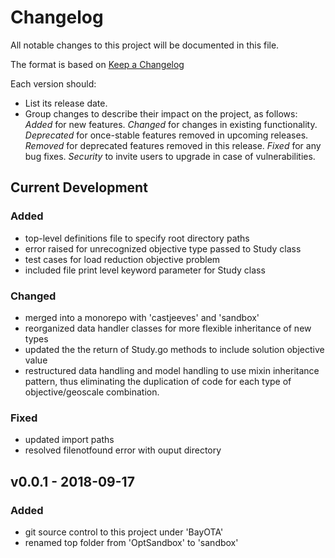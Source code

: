# Changelog
All notable changes to this project will be documented in this file.

The format is based on [Keep a Changelog](http://keepachangelog.com/en/1.0.0/)

Each version should:
- List its release date.
- Group changes to describe their impact on the project, as follows:
*Added* for new features.
*Changed* for changes in existing functionality.
*Deprecated* for once-stable features removed in upcoming releases.
*Removed* for deprecated features removed in this release.
*Fixed* for any bug fixes.
*Security* to invite users to upgrade in case of vulnerabilities.

## Current Development
### Added
- top-level definitions file to specify root directory paths
- error raised for unrecognized objective type passed to Study class
- test cases for load reduction objective problem
- included file print level keyword parameter for Study class

### Changed
- merged into a monorepo with 'castjeeves' and 'sandbox'
- reorganized data handler classes for more flexible inheritance of new types
- updated the the return of Study.go methods to include solution objective value
- restructured data handling and model handling to use mixin inheritance pattern, thus
eliminating the duplication of code for each type of objective/geoscale combination.

### Fixed
- updated import paths
- resolved filenotfound error with ouput directory

## v0.0.1 - 2018-09-17
### Added
- git source control to this project under 'BayOTA'
- renamed top folder from 'OptSandbox' to 'sandbox'